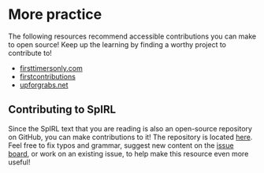 # More practice

The following resources recommend accessible contributions you can make to open source! Keep up the learning by finding a worthy project to contribute to!

- [firsttimersonly.com](https://www.firsttimersonly.com/)
- [firstcontributions](https://github.com/firstcontributions/first-contributions)
- [upforgrabs.net](https://up-for-grabs.net)

## Contributing to SpIRL

Since the SpIRL text that you are reading is also an open-source repository on GitHub, you can make contributions to it! The repository is located [here](https://github.com/cjtu/spirl). Feel free to fix typos and grammar, suggest new content on the [issue board](https://github.com/cjtu/spirl/issues), or work on an existing issue, to help make this resource even more useful!